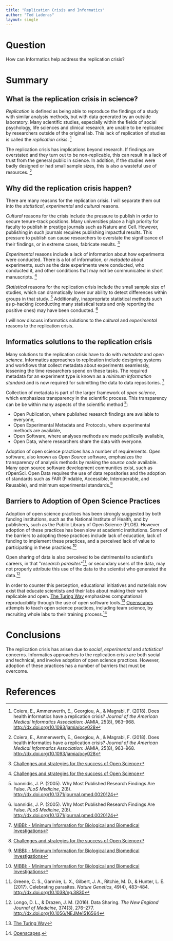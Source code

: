 ```yaml
---
title: "Replication Crisis and Informatics"
author: "Ted Laderas"
layout: single
---
```


# Question

How can Informatics help address the replication crisis?

# Summary

## What is the replication crisis in science?

*Replication* is defined as being able to reproduce the findings of a study with similar analysis methods, but with data generated by an outside laboratory. Many scientific studies, especially within the fields of social psychology, life sciences and clinical research, are unable to be replicated by researchers outside of the original lab. This lack of replication of studies is called the *replication crisis*. [^1]

The replication crisis has implications beyond research. If findings are overstated and they turn out to be non-replicable, this can result in a lack of trust from the general public in science. In addition, if the studies were badly designed or had small sample sizes, this is also a wasteful use of resources. [^1]

## Why did the replication crisis happen?

There are many reasons for the replication crisis. I will separate them out into the *statistical*, *experimental* and *cultural* reasons. 

*Cultural* reasons for the crisis include the pressure to publish in order to secure tenure-track positions. Many universities place a high priority for faculty to publish in prestige journals such as Nature and Cell. However, publishing in such journals requires publishing impactful results. This pressure to publish can cause researchers to overstate the significance of their findings, or in extreme cases, fabricate results. [^2]

*Experimental* reasons include a lack of information about how experiments were conducted. There is a lot of information, or *metadata* about experiments, such as the date experiments were conducted, who conducted it, and other conditions that may not be communicated in short manuscripts. [^2]

*Statistical* reasons for the replication crisis include the small sample size of studies, which can dramatically lower our ability to detect differences within groups in that study. [^3] Additionally, inappropriate statistical methods such as p-hacking (conducting many statistical tests and only reporting the positive ones) may have been conducted. [^3]

I will now discuss informatics solutions to the *cultural* and *experimental* reasons to the replication crisis.

## Informatics solutions to the replication crisis

Many solutions to the replication crisis have to do with *metadata* and *open science*. Informatics approaches to replication include designing systems and workflows that collect metadata about experiments seamlessly, lessening the time researchers spend on these tasks. The required metadata for an experiment type is known as a *minimum information standard* and is now required for submitting the data to data repositories. [^4]

Collection of metadata is part of the larger framework of *open science*, which emphasizes transparency in the scientific process. This transparency can be be within many aspects of the scientific method [^2]:

- Open Publication, where published research findings are available to everyone,
- Open Experimental Metadata and Protocols, where experimental methods are available,
- Open Software, where analyses methods are made publically available,
- Open Data, where researchers share the data with everyone.

Adoption of open science practices has a number of requirements. Open software, also known as *Open Source* software, emphasizes the transparency of analysis methods by making the *source code* available. Many open source software development communities exist, such as rOpenSci. Open Data requires the use of data repositories and the adoption of standards such as FAIR (Findable, Accessible, Interoperable, and Reusable), and minimum experimental standards.[^4] 

## Barriers to Adoption of Open Science Practices

Adoption of open science practices has been strongly suggested by both funding institutions, such as the National Institute of Health, and by publishers, such as the Public Library of Open Science (PLOS). However adoption of these practices has been slow at academic institutions. Some of the barriers to adopting these practices include lack of education, lack of funding to implement these practices, and a perceived lack of value to participating in these practices.[^4] 

Open sharing of data is also perceived to be detrimental to scientist's careers, in that "*research parasites*"[^6], or secondary users of the data, may not properly attribute this use of the data to the scientist who generated the data.[^5]  

In order to counter this perception, educational initiatives and materials now exist that educate scientists and their labs about making their work replicable and open. [The Turing Way](https://the-turing-way.netlify.com/introduction/introduction.html) emphasizes computational reproducibility through the use of open software tools.[^7] [Openscapes](https://www.openscapes.org/) attempts to teach open science practices, including team science, by recruiting whole labs to their training process.[^8] 

# Conclusions

The replication crisis has arisen due to *social*, *experimental* and *statistical* concerns. Informatics approaches to the replication crisis are both social and technical, and involve adoption of open science practices. However, adoption of these practices has a number of barriers that must be overcome.

# References

[^1]: Coiera, E., Ammenwerth, E., Georgiou, A., & Magrabi, F. (2018). Does health informatics have a replication crisis? *Journal of the American Medical Informatics Association*: JAMIA, 25(8), 963–968. http://dx.doi.org/10.1093/jamia/ocy028 
[^2]: [Challenges and strategies for the success of Open Science](https://www.fosteropenscience.eu/content/challenges-and-strategies-success-open-science)
[^3]: Ioannidis, J. P. (2005). Why Most Published Research Findings Are False. *PLoS Medicine*, 2(8). http://dx.doi.org/10.1371/journal.pmed.0020124
[^4]: [MIBBI: - Minimum Information for Biological and Biomedical Investigations](http://www.dcc.ac.uk/resources/metadata-standards/mibbi-minimum-information-biological-and-biomedical-investigations)
[^5]: Longo, D. L., & Drazen, J. M. (2016). Data Sharing. *The New England Journal of Medicine*, 374(3), 276–277. http://dx.doi.org/10.1056/NEJMe1516564
[^6]: Greene, C. S., Garmire, L. X., Gilbert, J. A., Ritchie, M. D., & Hunter, L. E. (2017). Celebrating parasites. *Nature Genetics*, 49(4), 483–484. http://dx.doi.org/10.1038/ng.3830
[^7]: [The Turing Way](https://the-turing-way.netlify.com/introduction/introduction.html)
[^8]: [Openscapes](https://www.openscapes.org/).